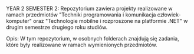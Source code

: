 YEAR 2 SEMESTER 2:
 Repozytorium zawiera projekty realizowane w ramach przedmiotów "Techniki programowania i komunikacja człowiek-komputer" oraz "Technologie mobilne i rozproszone na platformie .NET" w drugim semestrze drugiego roku studiów.

Opis:
 W tym repozytorium, w osobnych folderach znajdują się zadania, które były realizowane w ramach wymienionych przedmiotów. 
